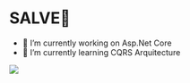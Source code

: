 <h1> SALVE🤙 </h1> 

- 🔭 I’m currently working on Asp.Net Core
- 🌱 I’m currently learning CQRS Arquitecture
 <img src="https://github-readme-stats.vercel.app/api/top-langs/?username=Mirand8&langs_count=8&theme=dark"/>
